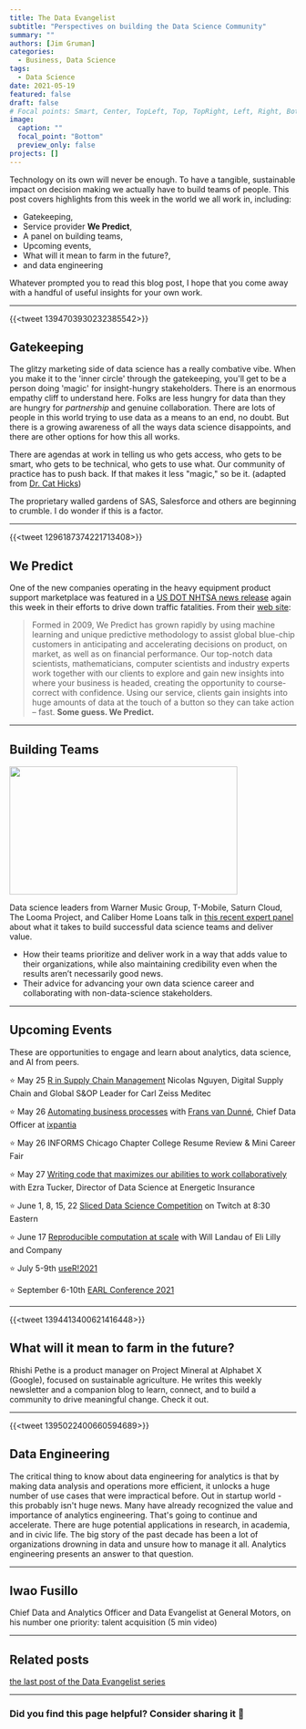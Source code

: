```yaml
---
title: The Data Evangelist
subtitle: "Perspectives on building the Data Science Community"
summary: ""
authors: [Jim Gruman]
categories: 
  - Business, Data Science
tags: 
  - Data Science
date: 2021-05-19
featured: false
draft: false
# Focal points: Smart, Center, TopLeft, Top, TopRight, Left, Right, BottomLeft, Bottom, BottomRight.
image:
  caption: ""
  focal_point: "Bottom"
  preview_only: false
projects: []
---
```


Technology on its own will never be enough. To have a tangible, sustainable impact on decision making we actually have to build teams of people. This post covers highlights from this week in the world we all work in, including:

-   Gatekeeping,
-   Service provider **We Predict**,
-   A panel on building teams,
-   Upcoming events,
-   What will it mean to farm in the future?,
-   and data engineering

Whatever prompted you to read this blog post, I hope that you come away with a handful of useful insights for your own work.

----

{{<tweet 1394703930232385542>}}

## Gatekeeping

The glitzy marketing side of data science has a really combative vibe. When you make it to the 'inner circle' through the gatekeeping, you'll get to be a person doing 'magic' for insight-hungry stakeholders. There is an enormous empathy cliff to understand here. Folks are less hungry for data than they are hungry for *partnership* and genuine collaboration. There are lots of people in this world trying to use data as a means to an end, no doubt. But there is a growing awareness of all the ways data science disappoints, and there are other options for how this all works. 

There are agendas at work in telling us who gets access, who gets to be smart, who gets to be technical, who gets to use what. Our community of practice has to push back. If that makes it less "magic," so be it. (adapted from [Dr. Cat Hicks](https://twitter.com/grimalkina/status/1395058552260075522))

The proprietary walled gardens of SAS, Salesforce and others are beginning to crumble. I do wonder if this is a factor.

----

{{<tweet 1296187374221713408>}}

## We Predict

One of the new companies operating in the heavy equipment product support marketplace was featured in a [US DOT NHTSA news release](https://apnews.com/press-release/pr-businesswire/8e0fb28a54964e739747d8c3a9ca545a) again this week in their efforts to drive down traffic fatalities. From their [web site](https://www.wepredict.com/about-us/):

> Formed in 2009, We Predict has grown rapidly by using machine learning and unique predictive methodology to assist global blue-chip customers in anticipating and accelerating decisions on product, on market, as well as on financial performance. Our top-notch data scientists, mathematicians, computer scientists and industry experts work together with our clients to explore and gain new insights into where your business is headed, creating the opportunity to course-correct with confidence. Using our service, clients gain insights into huge amounts of data at the touch of a button so they can take action – fast. **Some guess. We Predict.**

-----

## Building Teams

<p><a href="https://fast.wistia.com/embed/medias/mw2npdn8tg?wvideo=mw2npdn8tg"><img src="https://embedwistia-a.akamaihd.net/deliveries/d1d1a2935346ad9debd72a5e844174bf.jpg?image_play_button_size=2x&amp;image_crop_resized=960x540&amp;image_play_button=1&amp;image_play_button_color=71a5d4e0" width="400" height="225" style="width: 400px; height: 225px;"></a></p>

Data science leaders from Warner Music Group, T-Mobile, Saturn Cloud, The Looma Project, and Caliber Home Loans talk in [this recent expert panel](https://www.rstudio.com/resources/webinars/building-effective-data-science-teams/) about what it takes to build successful data science teams and deliver value.

- How their teams prioritize and deliver work in a way that adds value to their organizations, while also maintaining credibility even when the results aren’t necessarily good news.
- Their advice for advancing your own data science career and collaborating with non-data-science stakeholders.

-----

## Upcoming Events

These are opportunities to engage and learn about analytics, data science, and AI from peers.

:star: May 25 [R in Supply Chain Management](https://www.meetup.com/RStudio-Enterprise-Community-Meetup/events/277113742/) Nicolas Nguyen, Digital Supply Chain and Global S&OP Leader for Carl Zeiss Meditec

:star: May 26 [Automating business processes](https://www.meetup.com/Cleveland-UseR-Group/events/277370785/) with [Frans van Dunné](https://www.fransvandunne.com/), Chief Data Officer at [ixpantia](https://www.ixpantia.com/)

:star: May 26 INFORMS Chicago Chapter College Resume Review & Mini Career Fair

:star: May 27 [Writing code that maximizes our abilities to work collaboratively](https://www.meetup.com/Boston-useR/events/278003746/) with Ezra Tucker, Director of Data Science at Energetic Insurance

:star: June 1, 8, 15, 22 [Sliced Data Science Competition](https://www.notion.so/Sliced-Show-c7bd26356e3a42279e2dfbafb0480073) on Twitch at 8:30 Eastern 

:star: June 17 [Reproducible computation at scale](https://www.meetup.com/R-Lille/events/277902715/) with Will Landau of Eli Lilly and Company

:star: July 5-9th [useR!2021](https://user2021.r-project.org/)

:star:️ September 6-10th [EARL Conference 2021](https://info.mango-solutions.com/earl-2021#:~:text=EARL%202021%206%2D10th%20September,of%20the%20world%27s%20leading%20practitioners)

----

{{<tweet 1394413400621416448>}}

## What will it mean to farm in the future?

Rhishi Pethe is a product manager on Project Mineral at Alphabet X (Google), focused on sustainable agriculture. He writes this weekly newsletter and a companion blog to learn, connect, and to build a community to drive meaningful change. Check it out.

------

{{<tweet 1395022400660594689>}}

## Data Engineering

The critical thing to know about data engineering for analytics is that by making data analysis and operations more efficient, it unlocks a huge number of use cases that were impractical before. Out in startup world - this probably isn't huge news. Many have already recognized the value and importance of analytics engineering. That's going to continue and accelerate. There are huge potential applications in research, in academia, and in civic life. The big story of the past decade has been a lot of organizations drowning in data and unsure how to manage it all. Analytics engineering presents an answer to that question.

-----

## Iwao Fusillo

Chief Data and Analytics Officer and Data Evangelist at General Motors, on his number one priority: talent acquisition (5 min video)

<script src="https://player.field59.com/v4/vp/LEADCINCINNATI/89d6a70f5ce35bebd74de77e9d56888d1e836efc" data-uuid="04f0c7d0-13af-5ed2-9feb-8c6ec339ebcf"></script>

------

## Related posts

[the last post of the Data Evangelist series](https://jimgruman.netlify.app/post/2021-05-14-data-evangelist-part-11/)

------------------------------------------------------------------------

### Did you find this page helpful? Consider sharing it :raised_hands:
